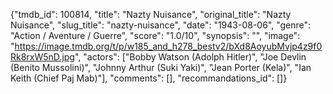 {"tmdb_id": 100814, "title": "Nazty Nuisance", "original_title": "Nazty Nuisance", "slug_title": "nazty-nuisance", "date": "1943-08-06", "genre": "Action / Aventure / Guerre", "score": "1.0/10", "synopsis": "", "image": "https://image.tmdb.org/t/p/w185_and_h278_bestv2/bXd8AoyubMvjp4z9f0Rk8rxW5nD.jpg", "actors": ["Bobby Watson (Adolph Hitler)", "Joe Devlin (Benito Mussolini)", "Johnny Arthur (Suki Yaki)", "Jean Porter (Kela)", "Ian Keith (Chief Paj Mab)"], "comments": [], "recommandations_id": []}